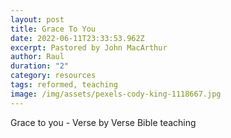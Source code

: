 ```yaml
---
layout: post
title: Grace To You
date: 2022-06-11T23:33:53.962Z
excerpt: Pastored by John MacArthur
author: Raul
duration: "2"
category: resources
tags: reformed, teaching
image: /img/assets/pexels-cody-king-1118667.jpg
---
```


Grace to you - Verse by Verse Bible teaching
